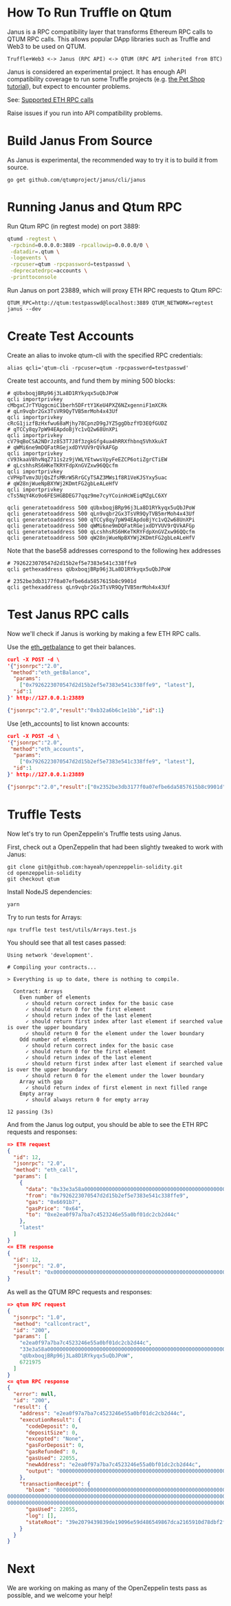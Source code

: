 # How To Run Truffle on Qtum

Janus is a RPC compatibility layer that transforms Ethereum RPC calls to QTUM
RPC calls. This allows popular DApp libraries such as Truffle and Web3 to be used on QTUM.

```
Truffle+Web3 <-> Janus (RPC API) <-> QTUM (RPC API inherited from BTC)
```

Janus is considered an experimental project. It has enough API compatibility
coverage to run some Truffle projects (e.g. [the Pet Shop
tutorial](https://truffleframework.com/tutorials/pet-shop)), but expect to
encounter problems.

See: [Supported ETH RPC calls](https://github.com/qtumproject/janus/tree/master/pkg/transformer)

Raise issues if you run into API compatibility problems.

# Build Janus From Source

As Janus is experimental, the recommended way to try it is to build it from
source.

```
go get github.com/qtumproject/janus/cli/janus
```

# Running Janus and Qtum RPC

Run Qtum RPC (in regtest mode) on port 3889:

```bash
qtumd -regtest \
 -rpcbind=0.0.0.0:3889 -rpcallowip=0.0.0.0/0 \
 -datadir=.qtum \
 -logevents \
 -rpcuser=qtum -rpcpassword=testpasswd \
 -deprecatedrpc=accounts \
 -printtoconsole
```

Run Janus on port 23889, which will proxy ETH RPC requests to Qtum RPC:

```
QTUM_RPC=http://qtum:testpasswd@localhost:3889 QTUM_NETWORK=regtest janus --dev
```

# Create Test Accounts

Create an alias to invoke qtum-cli with the specified RPC credentials:

```
alias qcli='qtum-cli -rpcuser=qtum -rpcpassword=testpasswd'
```

Create test accounts, and fund them by mining 500 blocks:

```
# qUbxboqjBRp96j3La8D1RYkyqx5uQbJPoW
qcli importprivkey cMbgxCJrTYUqgcmiC1berh5DFrtY1KeU4PXZ6NZxgenniF1mXCRk
# qLn9vqbr2Gx3TsVR9QyTVB5mrMoh4x43Uf
qcli importprivkey cRcG1jizfBzHxfwu68aMjhy78CpnzD9gJYZ5ggDbzfYD3EQfGUDZ
# qTCCy8qy7pW94EApdoBjYc1vQ2w68UnXPi
qcli importprivkey cV79qBoCSA2NDrJz8S3T7J8f3zgkGfg4ua4hRRXfhbnq5VhXkukT
# qWMi6ne9mDQFatRGejxdDYVUV9rQVkAFGp
qcli importprivkey cV93kaaV8hvNqZ711s2z9jVWLYEtwwsVpyFeEZCP6otiZgrCTiEW
# qLcshhsRS6HKeTKRYFdpXnGVZxw96QQcfm
qcli importprivkey cVPHpTvmv3UjQsZfsMRrW5RrGCyTSAZ3MWs1f8R1VeKJSYxy5uac
# qW28njWueNpBXYWj2KDmtFG2gbLeALeHfV
qcli importprivkey cTs5NqY4Ko9o6FESHGBDEG77qqz9me7cyYCoinHcWEiqMZgLC6XY

qcli generatetoaddress 500 qUbxboqjBRp96j3La8D1RYkyqx5uQbJPoW
qcli generatetoaddress 500 qLn9vqbr2Gx3TsVR9QyTVB5mrMoh4x43Uf
qcli generatetoaddress 500 qTCCy8qy7pW94EApdoBjYc1vQ2w68UnXPi
qcli generatetoaddress 500 qWMi6ne9mDQFatRGejxdDYVUV9rQVkAFGp
qcli generatetoaddress 500 qLcshhsRS6HKeTKRYFdpXnGVZxw96QQcfm
qcli generatetoaddress 500 qW28njWueNpBXYWj2KDmtFG2gbLeALeHfV
```

Note that the base58 addresses correspond to the following hex addresses

```
# 7926223070547d2d15b2ef5e7383e541c338ffe9
qcli gethexaddress qUbxboqjBRp96j3La8D1RYkyqx5uQbJPoW

# 2352be3db3177f0a07efbe6da5857615b8c9901d
qcli gethexaddress qLn9vqbr2Gx3TsVR9QyTVB5mrMoh4x43Uf
```

# Test Janus RPC calls

Now we'll check if Janus is working by making a few ETH RPC calls.

Use the [eth_getbalance](https://github.com/ethereum/wiki/wiki/JSON-RPC#eth_getbalance) to get their balances.

```json
curl -X POST -d \
'{"jsonrpc":"2.0",
 "method":"eth_getBalance",
  "params":
    ["0x7926223070547d2d15b2ef5e7383e541c338ffe9", "latest"],
  "id":1
}' http://127.0.0.1:23889

{"jsonrpc":"2.0","result":"0xb32a6b6c1e1bb","id":1}
```

Use [eth_accounts] to list known accounts:

```json
curl -X POST -d \
'{"jsonrpc":"2.0",
 "method":"eth_accounts",
  "params":
    ["0x7926223070547d2d15b2ef5e7383e541c338ffe9", "latest"],
  "id":1
}' http://127.0.0.1:23889

{"jsonrpc":"2.0","result":["0x2352be3db3177f0a07efbe6da5857615b8c9901d","0x7926223070547d2d15b2ef5e7383e541c338ffe9"],"id":1}
```

# Truffle Tests

Now let's try to run OpenZeppelin's Truffle tests using Janus.

First, check out a OpenZeppelin that had been slightly tweaked to work with Janus:

```
git clone git@github.com:hayeah/openzeppelin-solidity.git
cd openzeppelin-solidity
git checkout qtum
```

Install NodeJS dependencies:

```
yarn
```

Try to run tests for Arrays:

```
npx truffle test test/utils/Arrays.test.js
```

You should see that all test cases passed:

```
Using network 'development'.

# Compiling your contracts...

> Everything is up to date, there is nothing to compile.

  Contract: Arrays
    Even number of elements
      ✓ should return correct index for the basic case
      ✓ should return 0 for the first element
      ✓ should return index of the last element
      ✓ should return first index after last element if searched value is over the upper boundary
      ✓ should return 0 for the element under the lower boundary
    Odd number of elements
      ✓ should return correct index for the basic case
      ✓ should return 0 for the first element
      ✓ should return index of the last element
      ✓ should return first index after last element if searched value is over the upper boundary
      ✓ should return 0 for the element under the lower boundary
    Array with gap
      ✓ should return index of first element in next filled range
    Empty array
      ✓ should always return 0 for empty array

12 passing (3s)
```

And from the Janus log output, you should be able to see the ETH RPC requests and responses:

```json
=> ETH request
{
  "id": 12,
  "jsonrpc": "2.0",
  "method": "eth_call",
  "params": [
    {
      "data": "0x33e3a58a000000000000000000000000000000000000000000000000000000000000000a",
      "from": "0x7926223070547d2d15b2ef5e7383e541c338ffe9",
      "gas": "0x6691b7",
      "gasPrice": "0x64",
      "to": "0xe2ea0f97a7ba7c4523246e55a0bf01dc2cb2d44c"
    },
    "latest"
  ]
}
<= ETH response
{
  "id": 12,
  "jsonrpc": "2.0",
  "result": "0x0000000000000000000000000000000000000000000000000000000000000000"
}
```

As well as the QTUM RPC requests and responses:

```json
=> qtum RPC request
{
  "jsonrpc": "1.0",
  "method": "callcontract",
  "id": "200",
  "params": [
    "e2ea0f97a7ba7c4523246e55a0bf01dc2cb2d44c",
    "33e3a58a000000000000000000000000000000000000000000000000000000000000000a",
    "qUbxboqjBRp96j3La8D1RYkyqx5uQbJPoW",
    6721975
  ]
}
<= qtum RPC response
{
  "error": null,
  "id": "200",
  "result": {
    "address": "e2ea0f97a7ba7c4523246e55a0bf01dc2cb2d44c",
    "executionResult": {
      "codeDeposit": 0,
      "depositSize": 0,
      "excepted": "None",
      "gasForDeposit": 0,
      "gasRefunded": 0,
      "gasUsed": 22055,
      "newAddress": "e2ea0f97a7ba7c4523246e55a0bf01dc2cb2d44c",
      "output": "0000000000000000000000000000000000000000000000000000000000000000"
    },
    "transactionReceipt": {
      "bloom": "00000000000000000000000000000000000000000000000000000000000000000000000000000000000000000000000000000000000000000000000000000000000000000000000000000000000000000000000000000000000000000000
000000000000000000000000000000000000000000000000000000000000000000000000000000000000000000000000000000000000000000000000000000000000000000000000000000000000000000000000000000000000000000000000000000000000
000000000000000000000000000000000000000000000000000000000000000000000000000000000000000000000000000000000000000000000000",
      "gasUsed": 22055,
      "log": [],
      "stateRoot": "39e2079439839de19096e59d486549867dca2165910d78dbf2fec45a09799cd3"
    }
  }
}
```

# Next

We are working on making as many of the OpenZeppelin tests pass as possible, and we welcome your help!
